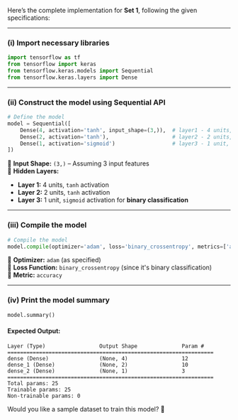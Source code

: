 Here’s the complete implementation for **Set 1**, following the given specifications:

---

### **(i) Import necessary libraries**
```python
import tensorflow as tf
from tensorflow import keras
from tensorflow.keras.models import Sequential
from tensorflow.keras.layers import Dense
```

---

### **(ii) Construct the model using Sequential API**
```python
# Define the model
model = Sequential([
    Dense(4, activation='tanh', input_shape=(3,)),  # layer1 - 4 units, tanh activation
    Dense(2, activation='tanh'),                    # layer2 - 2 units, tanh activation
    Dense(1, activation='sigmoid')                  # layer3 - 1 unit, sigmoid activation (binary classification)
])
```
🔹 **Input Shape:** `(3,)` – Assuming 3 input features  
🔹 **Hidden Layers:**  
- **Layer 1:** 4 units, `tanh` activation  
- **Layer 2:** 2 units, `tanh` activation  
- **Layer 3:** 1 unit, `sigmoid` activation for **binary classification**  

---

### **(iii) Compile the model**
```python
# Compile the model
model.compile(optimizer='adam', loss='binary_crossentropy', metrics=['accuracy'])
```
🔹 **Optimizer:** `adam` (as specified)  
🔹 **Loss Function:** `binary_crossentropy` (since it's binary classification)  
🔹 **Metric:** `accuracy`  

---

### **(iv) Print the model summary**
```python
model.summary()
```
#### **Expected Output:**
```
Layer (Type)                 Output Shape              Param #   
=================================================================
dense (Dense)                (None, 4)                 12        
dense_1 (Dense)              (None, 2)                 10        
dense_2 (Dense)              (None, 1)                 3         
=================================================================
Total params: 25
Trainable params: 25
Non-trainable params: 0
```

Would you like a sample dataset to train this model? 🚀
